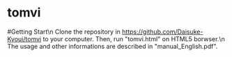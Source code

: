 # tomvi

#Getting Start\n
Clone the repository in https://github.com/Daisuke-Kyoui/tomvi to your computer. Then, run "tomvi.html" on HTML5 borwser.\n
The usage and other informations are described in "manual_English.pdf".
